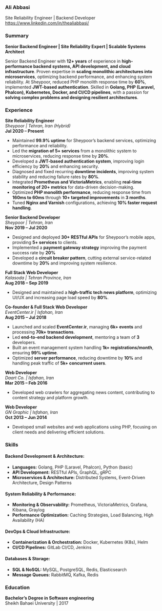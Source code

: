 
### **Ali Abbasi**  
Site Reliability Engineer | Backend Developer  
https://www.linkedin.com/in/thealiabbasi/



### **Summary**

**Senior Backend Engineer | Site Reliability Expert | Scalable Systems Architect**

Senior Backend Engineer with **12+ years** of experience in **high-performance backend systems, API development, and cloud infrastructure**. Proven expertise in **scaling monolithic architectures into microservices**, optimizing backend performance, and enhancing system reliability. At Sheypoor, reduced PHP monolith response time by **60%**, implemented **JWT-based authentication**. Skilled in **Golang, PHP (Laravel, Phalcon), Kubernetes, Docker, and CI/CD pipelines**, with a passion for **solving complex problems and designing resilient architectures**.


### **Experience**

**Site Reliability Engineer**  
_Sheypoor | Tehran, Iran (Hybrid)_  
**Jul 2020 – Present**

-   Maintained **99.9% uptime** for Sheypoor’s backend services, optimizing performance and reliability.
-   Led the **migration of 5+ services** from a monolithic system to microservices, reducing response time by **20%**.
-   Developed a **JWT-based authentication system**, improving login efficiency by **20%** and enhancing security.
-   Diagnosed and fixed recurring **downtime incidents**, improving system stability and reducing failure rates by **80%**.
-   Integrated **Prometheus and VictoriaMetrics**, enabling **real-time monitoring of 20+ metrics** for data-driven decision-making.
-   Optimized **PHP monolith performance**, reducing response time from **160ms to 60ms** through **10+ targeted improvements** in **3 months**.
-   Tuned **Nginx and Varnish** configurations, achieving **10% faster request handling**.

**Senior Backend Developer**  
_Sheypoor | Tehran, Iran_  
**Nov 2019 – Jul 2020**

-   Designed and deployed **30+ RESTful APIs** for Sheypoor’s mobile apps, providing **5+ services** to clients.
-   Implemented a **payment gateway strategy** improving the payment success rate by **20%**
-   Developed a **circuit breaker pattern**, cutting external service-related downtime by **20%** and improving system resilience.

**Full Stack Web Developer**  
_Kalasoda | Tehran Province, Iran_  
**Aug 2018 – Sep 2019**

-   Designed and maintained a **high-traffic tech news platform**, optimizing UI/UX and increasing page load speed by **80%**.

**Co-founder & Full Stack Web Developer**  
_EventCenter.ir | Isfahan, Iran_  
**Aug 2015 – Jul 2018**

-   Launched and scaled **EventCenter.ir**, managing **6k+ events** and processing **70k+ transactions**.
-  Led **end-to-end backend development**, mentoring a team of **3** developers.
-   Built an event management system handling **1k+ registrations/month**, ensuring **99% uptime**.
-   Optimized **server performance**, reducing downtime by **10%** and handling peak traffic of **5k+ concurrent users**.

**Web Developer**  
_Daart Co. | Isfahan, Iran_  
**Mar 2015 – Feb 2016**

-   Developed web crawlers for aggregating news content, contributing to content strategy and platform growth.

**Web Developer**  
_GN Graphic | Isfahan, Iran_  
**Oct 2013 – Jun 2014**

-   Developed small websites and web applications using PHP, focusing on client needs and delivering efficient solutions.


### **Skills**
#### **Backend Development & Architecture:**

-   **Languages:** Golang, PHP (Laravel, Phalcon), Python (basic)
-   **API Development:** RESTful APIs, GraphQL, gRPC
-   **Microservices & Architecture:** Distributed Systems, Event-Driven Architecture, Design Patterns

#### **System Reliability & Performance:**

-   **Monitoring & Observability:** Prometheus, VictoriaMetrics, Grafana, Kibana, Graylog
-   **Performance Optimization:** Caching Strategies, Load Balancing, High Availability (HA)

#### **DevOps & Cloud Infrastructure:**

-   **Containerization & Orchestration:** Docker, Kubernetes (K8s), Helm
-   **CI/CD Pipelines:** GitLab CI/CD, Jenkins

#### **Databases & Storage:**

-   **SQL & NoSQL:** MySQL, PostgreSQL, Redis, Elasticsearch
-   **Message Queues:** RabbitMQ, Kafka, Redis

### **Education**

**Bachelor’s Degree in Software engineering**  
Sheikh Bahaei University | 2017
